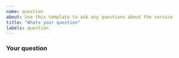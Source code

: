 ```yaml
---
name: question
about: Use this template to ask any questions about the service
title: "Whats your question"
labels: question
---
```


### Your question

